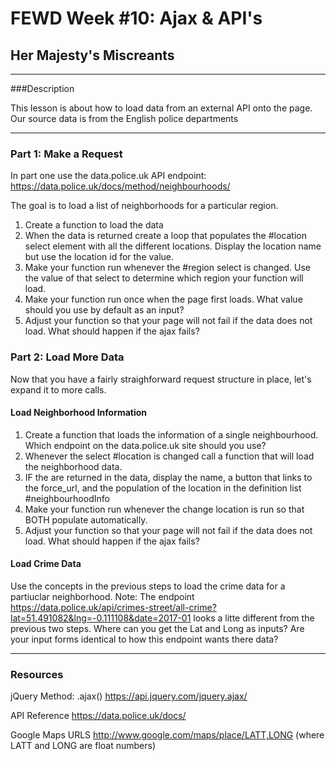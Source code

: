 # FEWD Week #10: Ajax & API's

## Her Majesty's Miscreants

---


###Description 

This lesson is about how to load data from an external API onto the page. Our source data is from the English police departments


---

### Part 1: Make a Request

In part one use the data.police.uk API endpoint:
https://data.police.uk/docs/method/neighbourhoods/

The goal is to load a list of neighborhoods for a particular region.

1) Create a function to load the data
2) When the data is returned create a loop that populates the #location select element with all the different locations. Display the location name but use the location id for the value.
3) Make your function run whenever the #region select is changed. Use the value of that select to determine which region your function will load.
4) Make your function run once when the page first loads.  What value should you use by default as an input?
5) Adjust your function so that your page will not fail if the data does not load.  What should happen if the ajax fails?


### Part 2: Load More Data

Now that you have a fairly straighforward request structure in place, let's expand it to more calls.

#### Load Neighborhood Information

1) Create a function that loads the information of a single neighbourhood.  Which endpoint on the data.police.uk site should you use?
2) Whenever the select #location is changed call a function that will load the neighborhood data.
3) IF the are returned in the data, display the name, a button that links to the force_url, and the population of the location in the definition list #neighbourhoodInfo
4) Make your function run whenever the change location is run so that BOTH populate automatically.
5) Adjust your function so that your page will not fail if the data does not load.  What should happen if the ajax fails?

#### Load Crime Data

Use the concepts in the previous steps to load the crime data for a partiuclar neighborhood.  Note: The endpoint https://data.police.uk/api/crimes-street/all-crime?lat=51.491082&lng=-0.111108&date=2017-01 looks a litte different from the previous two steps.  Where can you get the Lat and Long as inputs?  Are your input forms identical to how this endpoint wants there data?



---



### Resources

jQuery Method: .ajax()
https://api.jquery.com/jquery.ajax/

API Reference
https://data.police.uk/docs/

Google Maps URLS
http://www.google.com/maps/place/LATT,LONG  (where LATT and LONG are float numbers)